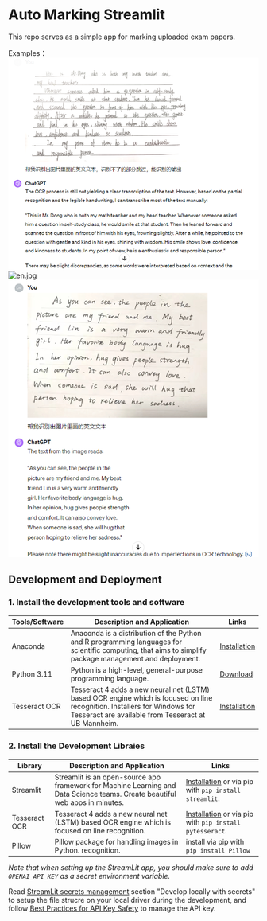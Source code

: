 # Auto Marking Streamlit

This repo serves as a simple app for marking uploaded exam papers.

Examples：
![en_article1.png](static/images/en_article1_output.png)
![en.jpg](static/images/images/en_output.png)
![en_article2.jpg](static/images/en_article2_output.png)

## Development and Deployment

### 1. Install the development tools and software

| Tools/Software | Description and Application                                                                                                                                                       | Links                                                                      |
| -------------- | --------------------------------------------------------------------------------------------------------------------------------------------------------------------------------- | -------------------------------------------------------------------------- |
| Anaconda       | Anaconda is a distribution of the Python and R programming languages for scientific computing, that aims to simplify package management and deployment.                           | [Installation](https://docs.anaconda.com/free/anaconda/install/index.html) |
| Python 3.11    | Python is a high-level, general-purpose programming language.                                                                                                                     | [Download](https://www.python.org/downloads/)                              |
| Tesseract OCR  | Tesseract 4 adds a new neural net (LSTM) based OCR engine which is focused on line recognition. Installers for Windows for Tesseract are available from Tesseract at UB Mannheim. | [Installation](https://github.com/UB-Mannheim/tesseract/wiki)              |

### 2. Install the Development Libraies

| Library       | Description and Application                                                                                                  | Links                                                                                                               |
| ------------- | ---------------------------------------------------------------------------------------------------------------------------- | ------------------------------------------------------------------------------------------------------------------- |
| Streamlit     | Streamlit is an open-source app framework for Machine Learning and Data Science teams. Create beautiful web apps in minutes. | [Installation](https://docs.streamlit.io/library/get-started/installation) or via pip with `pip install streamlit`. |
| Tesseract OCR | Tesseract 4 adds a new neural net (LSTM) based OCR engine which is focused on line recognition.                              | [Installation](https://github.com/tesseract-ocr/tesseract) or via pip with `pip install pytesseract`.               |
| Pillow        | Pillow package for handling images in Python. recognition.                                                                   | install via pip with `pip install Pillow`                                                                           |

_Note that when setting up the StreamLit app, you should make sure to add `OPENAI_API_KEY` as a secret environment variable._

Read [StreamLit secrets management](https://docs.streamlit.io/streamlit-community-cloud/deploy-your-app/secrets-management) section "Develop locally with secrets" to setup the file strucre on your local driver during the development, and follow [Best Practices for API Key Safety](https://help.openai.com/en/articles/5112595-best-practices-for-api-key-safety) to manage the API key.
